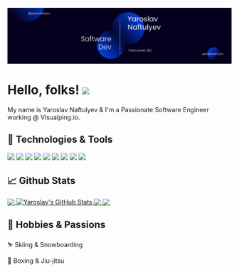 [![Header](./Banner.png "Header")](http://www.yaroslavnaft.com/)


# Hello, folks! <img src="https://raw.githubusercontent.com/MartinHeinz/MartinHeinz/master/wave.gif" width="30px">

My name is Yaroslav Naftulyev & I'm a Passionate Software Engineer working @ Visualping.io.


## 🧰 Technologies & Tools

![](https://img.shields.io/badge/Framework-React-informational?style=flat&logo=<LOGO_NAME>&logoColor=white&color=blue) ![](https://img.shields.io/badge/Framework-Express-informational?style=flat&logo=<LOGO_NAME>&logoColor=white&color=blue) ![](https://img.shields.io/badge/Language-Javascript-informational?style=flat&logo=<LOGO_NAME>&logoColor=white&color=blue) ![](https://img.shields.io/badge/Cloud-AWS-informational?style=flat&logo=<LOGO_NAME>&logoColor=white&color=blue) 
 ![](https://img.shields.io/badge/Libraries-Tailwind-informational?style=flat&logo=<LOGO_NAME>&logoColor=white&color=blue) ![](https://img.shields.io/badge/Cloud-AWS-informational?style=flat&logo=<LOGO_NAME>&logoColor=white&color=blue) ![](https://img.shields.io/badge/Databases-MySQL-informational?style=flat&logo=<LOGO_NAME>&logoColor=white&color=blue) ![](https://img.shields.io/badge/Databases-DynamoDB-informational?style=flat&logo=<LOGO_NAME>&logoColor=white&color=blue) ![](https://img.shields.io/badge/Databases-MongoDB-informational?style=flat&logo=<LOGO_NAME>&logoColor=white&color=blue)


## 📈 Github Stats

<a href="https://github.com/Yaroslav-Naft/Yaroslav-Naft">
  <img align="center" src="https://github-readme-stats.vercel.app/api/top-langs/?username=Yaroslav-Naft&theme=blueberry&langs_count=3" />
</a> 

<a href="https://github.com/Yaroslav-Naft/Yaroslav-Naft">
<img align="center" src="https://github-readme-stats.vercel.app/api?username=Yaroslav-Naft&show_icons=true&line_height=27&count_private=true&theme=blueberry" alt="Yaroslav's GitHub Stats" />
</a> 

<a href="https://github.com/Yaroslav-Naft/CrossTrails-Dating">
    <img align="center" src="https://github-readme-stats.vercel.app/api/pin/?username=Yaroslav-Naft&repo=CrossTrails-Dating&theme=blueberry" /> 
</a> 

<a href="https://github.com/Yaroslav-Naft/industry-project-agilitek-frontend">
    <img align="center" src="https://github-readme-stats.vercel.app/api/pin/?username=Yaroslav-Naft&repo=industry-project-agilitek-frontend&theme=blueberry" />
</a> 



## 🗻 Hobbies & Passions

⛷️ Skiing & Snowboarding

🥊 Boxing & Jiu-jitsu


